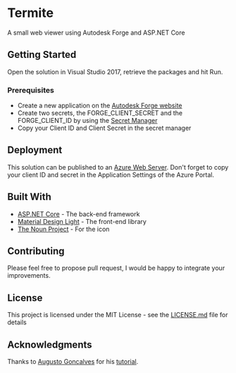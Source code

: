 
# Termite

A small web viewer using Autodesk Forge and ASP.NET Core

## Getting Started

Open the solution in Visual Studio 2017, retrieve the packages and hit Run.

### Prerequisites

* Create a new application on the [Autodesk Forge website](https://developer.autodesk.com/myapps/create)
* Create two secrets, the FORGE_CLIENT_SECRET and the FORGE_CLIENT_ID by using the
[Secret Manager](https://docs.microsoft.com/en-us/aspnet/core/security/app-secrets)
* Copy your Client ID and Client Secret in the secret manager

## Deployment

This solution can be published to an [Azure Web Server](azure.microsoft.com). Don't forget to copy your client ID and secret in the Application Settings of the Azure Portal.

## Built With

* [ASP.NET Core](https://www.microsoft.com/net/core#windowsvs2017) - The back-end framework
* [Material Design Light](https://getmdl.io/) - The front-end library
* [The Noun Project](thenounproject.com) - For the icon

## Contributing

Please feel free to propose pull request, I would be happy to integrate your improvements.

## License

This project is licensed under the MIT License - see the [LICENSE.md](LICENSE.md) file for details

## Acknowledgments

Thanks to [Augusto Goncalves](https://forge.autodesk.com/author/augusto-goncalves) for his [tutorial](https://forge.autodesk.com/blog/forge-aspnet-zero-hero-30-minutes).
